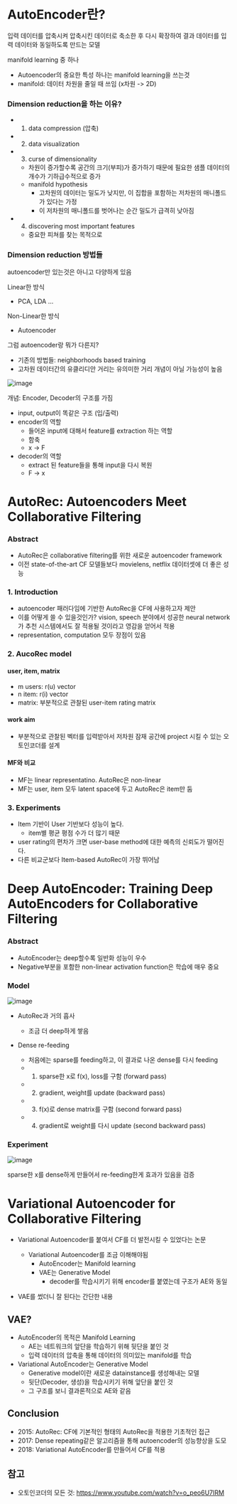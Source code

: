 # AutoEncoder란?

입력 데이터를 압축시켜 압축시킨 데이터로 축소한 후 다시 확장하여 결과 데이터를 입력 데이터와 동일하도록 만드는 모델

manifold learning 중 하나

- Autoencoder의 중요한 특성 하나는 manifold learning을 쓰는것
- manifold: 데이터 차원을 줄일 때 쓰임 (x차원 -> 2D)

### Dimension reduction을 하는 이유?
  - 1. data compression (압축)
  - 2. data visualization
  - 3. curse of dimensionality
    - 차원이 증가할수록 공간의 크기(부피)가 증가하기 때문에 필요한 샘플 데이터의 개수가 기하급수적으로 증가
    - manifold hypothesis
      - 고차원의 데이터는 밀도가 낮지만, 이 집합을 포함하는 저차원의 매니폴드가 있다는 가정
      - 이 저차원의 매니폴드를 벗어나는 순간 밀도가 급격히 낮아짐
  - 4. discovering most important features
    - 중요한 피쳐를 찾는 목적으로

### Dimension reduction 방법들

autoencoder만 있는것은 아니고 다양하게 있음

Linear한 방식
- PCA, LDA ...

Non-Linear한 방식
- Autoencoder

그럼 autoencoder랑 뭐가 다른지?
- 기존의 방법들: neighborhoods based training
- 고차원 데이터간의 유클리디안 거리는 유의미한 거리 개념이 아닐 가능성이 높음

![image](https://user-images.githubusercontent.com/23415251/156154895-48574d4a-204b-4b24-8337-1a0ee77247e5.png)

개념: Encoder, Decoder의 구조를 가짐
- input, output이 똑같은 구조 (입/출력)
- encoder의 역할
  - 들어온 input에 대해서 feature를 extraction 하는 역할
  - 함축
  - x -> F
- decoder의 역할
  - extract 된 feature들을 통해 input을 다시 복원
  - F -> x

# AutoRec: Autoencoders Meet Collaborative Filtering

### Abstract

- AutoRec은 collaborative filtering를 위한 새로운 autoencoder framework
- 이전 state-of-the-art CF 모델들보다 movielens, netflix 데이터셋에 더 좋은 성능

### 1. Introduction
- autoencoder 패러다임에 기반한 AutoRec을 CF에 사용하고자 제안
- 이를 어떻게 쓸 수 있을것인가? vision, speech 분야에서 성공한 neural network가 추천 시스템에서도 잘 적용될 것이라고 영감을 얻어서 적용
- representation, computation 모두 장점이 있음

### 2. AucoRec model

#### user, item, matrix

- m users: r(u) vector
- n item: r(i) vector
- matrix: 부분적으로 관찰된 user-item rating matrix

#### work aim
- 부분적으로 관찰된 벡터를 입력받아서 저차원 잠재 공간에 project 시킬 수 있는 오토인코더를 설계

#### MF와 비교
- MF는 linear representatino. AutoRec은 non-linear
- MF는 user, item 모두 latent space에 두고 AutoRec은 item만 둠


### 3. Experiments

- Item 기반이 User 기반보다 성능이 높다.
  - item별 평균 평점 수가 더 많기 때문
- user rating의 편차가 크면 user-base method에 대한 예측의 신뢰도가 떨어진다.
- 다른 비교군보다 Item-based AutoRec이 가장 뛰어남
# Deep AutoEncoder: Training Deep AutoEncoders for Collaborative Filtering

### Abstract
- AutoEncoder는 deep할수록 일반화 성능이 우수
- Negative부분을 포함한 non-linear activation function은 학습에 매우 중요

### Model

![image](https://user-images.githubusercontent.com/23415251/156227007-20f99a9d-e395-4adf-92dc-9e65d23d59ab.png)

- AutoRec과 거의 흡사
  - 조금 더 deep하게 쌓음

- Dense re-feeding
  - 처음에는 sparse를 feeding하고, 이 결과로 나온 dense를 다시 feeding
  - 1. sparse한 x로 f(x), loss를 구함 (forward pass)
  - 2. gradient, weight를 update (backward pass)
  - 3. f(x)로 dense matrix를 구함 (second forward pass)
  - 4. gradient로 weight를 다시 update (second backward pass)


### Experiment

![image](https://user-images.githubusercontent.com/23415251/156228122-0db3e474-3499-4eb6-82b0-2f3ce186126e.png)

sparse한 x를 dense하게 만들어서 re-feeding한게 효과가 있음을 검증


# Variational Autoencoder for Collaborative Filtering

- Variational Autoencoder를 붙여서 CF를 더 발전시킬 수 있었다는 논문
  - Variational Autoencoder를 조금 이해해야됨
    - AutoEncoder는 Manifold learning
    - VAE는 Generative Model
      - decoder를 학습시키기 위해 encoder를 붙였는데 구조가 AE와 동일

- VAE를 썼더니 잘 된다는 간단한 내용

## VAE?

- AutoEncoder의 목적은 Manifold Learning
  - AE는 네트워크의 앞단을 학습하기 위해 뒷단을 붙인 것
  - 입력 데이터의 압축을 통해 데이터의 의미있는 manifold를 학습
- Variational AutoEncoder는 Generative Model
  - Generative model이란 새로운 datainstance를 생성해내는 모델
  - 뒷단(Decoder, 생성)을 학습시키기 위해 앞단을 붙인 것
  - 그 구조를 보니 결과론적으로 AE와 같음


## Conclusion

- 2015: AutoRec: CF에 기본적인 형태의 AutoRec을 적용한 기초적인 접근
- 2017: Dense repeating같은 알고리즘을 통해 autoencoder의 성능향상을 도모
- 2018: Variational AutoEncoder를 만들어서 CF를 적용


## 참고
- 오토인코더의 모든 것: https://www.youtube.com/watch?v=o_peo6U7IRM

